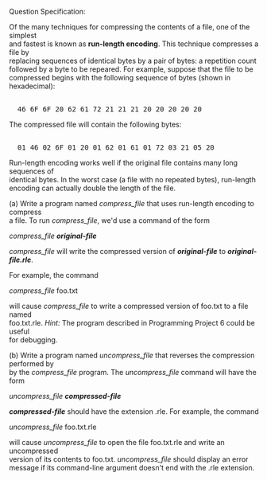 Question Specification:  
  
Of the many techniques for compressing the contents of a file, one of the simplest  
and fastest is known as **run-length encoding**. This technique compresses a file by  
replacing  sequences of identical bytes by a pair of bytes: a repetition count  
followed by a byte to be repeared. For example, suppose that the file to be  
compressed begins with the following sequence of bytes (shown in hexadecimal):  
<pre>  
  46 6F 6F 20 62 61 72 21 21 21 20 20 20 20 20  
</pre>  
The compressed file will contain the following bytes:  
<pre>  
  01 46 02 6F 01 20 01 62 01 61 01 72 03 21 05 20  
</pre>  
Run-length encoding works well if the original file contains many long sequences of  
identical bytes. In the worst case (a file with no repeated bytes), run-length  
encoding can actually double the length of the file.  
  
(a) Write a program named *compress_file* that uses run-length encoding to compress  
a file. To run *compress_file*, we'd use a command of the form  
  
*compress_file* ***original-file***  
  
*compress_file* will write the compressed version of ***original-file*** to ***original-file.rle***.  
  
For example, the command  
  
*compress_file* foo.txt  
  
will cause *compress_file* to write a compressed version of foo.txt to a file named  
foo.txt.rle. *Hint:* The program described in Programming Project 6 could be useful  
for debugging.  
  
(b) Write a program named *uncompress_file* that reverses the compression performed by  
by the *compress_file* program. The *uncompress_file* command will have the form  
  
*uncompress_file* ***compressed-file***  
  
***compressed-file*** should have the extension .rle. For example, the command  
  
*uncompress_file* foo.txt.rle  
  
will cause *uncompress_file* to open the file foo.txt.rle and write an uncompressed  
version  of its contents to foo.txt. *uncompress_file* should display an error  
message if its command-line argument doesn't end with the .rle extension.
